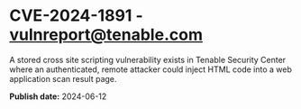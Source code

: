 # CVE-2024-1891 - vulnreport@tenable.com

A stored cross site scripting vulnerability exists in Tenable Security Center where an authenticated, remote attacker could inject HTML code into a web application scan result page.

**Publish date:** 2024-06-12
